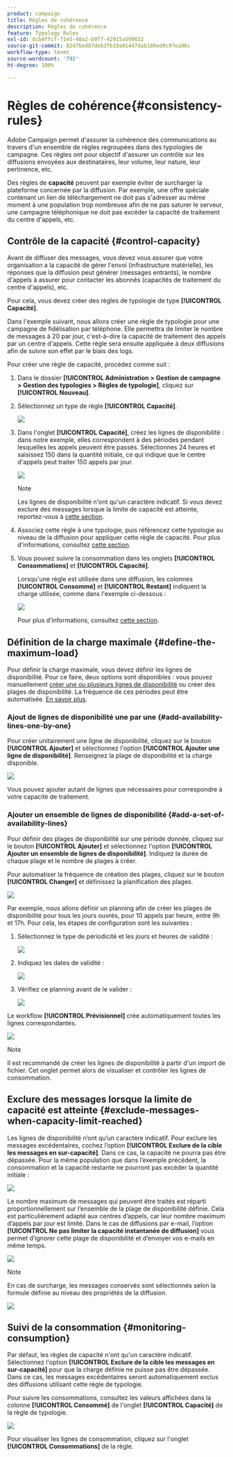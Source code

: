```yaml
---
product: campaign
title: Règles de cohérence
description: Règles de cohérence
feature: Typology Rules
exl-id: dcb4ffcf-71e5-48a2-b0f7-42915a599652
source-git-commit: 8247bed87deb3fb19a01447dab180ed9c97ea96c
workflow-type: tm+mt
source-wordcount: '792'
ht-degree: 100%

---
```


# Règles de cohérence{#consistency-rules}

Adobe Campaign permet d&#39;assurer la cohérence des communications au travers d&#39;un ensemble de règles regroupées dans des typologies de campagne. Ces règles ont pour objectif d&#39;assurer un contrôle sur les diffusions envoyées aux destinataires, leur volume, leur nature, leur pertinence, etc.

Des règles de **capacité** peuvent par exemple éviter de surcharger la plateforme concernée par la diffusion. Par exemple, une offre spéciale contenant un lien de téléchargement ne doit pas s&#39;adresser au même moment à une population trop nombreuse afin de ne pas saturer le serveur, une campagne téléphonique ne doit pas excéder la capacité de traitement du centre d&#39;appels, etc.

## Contrôle de la capacité {#control-capacity}

Avant de diffuser des messages, vous devez vous assurer que votre organisation a la capacité de gérer l&#39;envoi (infrastructure matérielle), les réponses que la diffusion peut générer (messages entrants), le nombre d&#39;appels à assurer pour contacter les abonnés (capacités de traitement du centre d&#39;appels), etc.

Pour cela, vous devez créer des règles de typologie de type **[!UICONTROL Capacité]**.

Dans l&#39;exemple suivant, nous allons créer une règle de typologie pour une campagne de fidélisation par téléphone. Elle permettra de limiter le nombre de messages à 20 par jour, c&#39;est-à-dire la capacité de traitement des appels par un centre d&#39;appels. Cette règle sera ensuite appliquée à deux diffusions afin de suivre son effet par le biais des logs.

Pour créer une règle de capacité, procédez comme suit :

1. Dans le dossier **[!UICONTROL Administration > Gestion de campagne > Gestion des typologies > Règles de typologie]**, cliquez sur **[!UICONTROL Nouveau]**.
1. Sélectionnez un type de règle **[!UICONTROL Capacité]**.

   ![](assets/campaign_opt_create_capacity_01.png)

1. Dans l&#39;onglet **[!UICONTROL Capacité]**, créez les lignes de disponibilité : dans notre exemple, elles correspondent à des périodes pendant lesquelles les appels peuvent être passés. Sélectionnes 24 heures et saisissez 150 dans la quantité initiale, ce qui indique que le centre d&#39;appels peut traiter 150 appels par jour.

   ![](assets/campaign_opt_create_capacity_02.png)

   >[!NOTE]
   >
   >Les lignes de disponibilité n&#39;ont qu&#39;un caractère indicatif. Si vous devez exclure des messages lorsque la limite de capacité est atteinte, reportez-vous à [cette section](#exclude-messages-when-capacity-limit-reached).

1. Associez cette règle à une typologie, puis référencez cette typologie au niveau de la diffusion pour appliquer cette règle de capacité. Pour plus d&#39;informations, consultez [cette section](apply-rules.md#apply-a-typology-to-a-delivery).
1. Vous pouvez suivre la consommation dans les onglets **[!UICONTROL Consommations]** et **[!UICONTROL Capacité]**.

   Lorsqu&#39;une règle est utilisée dans une diffusion, les colonnes **[!UICONTROL Consommé]** et **[!UICONTROL Restant]** indiquent la charge utilisée, comme dans l&#39;exemple ci-dessous :

   ![](assets/campaign_opt_create_capacity_03.png)

   Pour plus d’informations, consultez [cette section](#monitor-consumption).

## Définition de la charge maximale {#define-the-maximum-load}

Pour définir la charge maximale, vous devez définir les lignes de disponibilité. Pour ce faire, deux options sont disponibles : vous pouvez manuellement [créer une ou plusieurs lignes de disponibilité](#add-availability-lines-one-by-one) ou créer des plages de disponibilité. La fréquence de ces périodes peut être automatisée. [En savoir plus](#add-a-set-of-availability-lines).

### Ajout de lignes de disponibilité une par une {#add-availability-lines-one-by-one}

Pour créer unitairement une ligne de disponibilité, cliquez sur le bouton **[!UICONTROL Ajouter]** et sélectionnez l&#39;option **[!UICONTROL Ajouter une ligne de disponibilité]**. Renseignez la plage de disponibilité et la charge disponible.

![](assets/campaign_opt_create_capacity_02.png)

Vous pouvez ajouter autant de lignes que nécessaires pour correspondre à votre capacité de traitement.

### Ajouter un ensemble de lignes de disponibilité {#add-a-set-of-availability-lines}

Pour définir des plages de disponibilité sur une période donnée, cliquez sur le bouton **[!UICONTROL Ajouter]** et sélectionnez l&#39;option **[!UICONTROL Ajouter un ensemble de lignes de disponibilité]**. Indiquez la durée de chaque plage et le nombre de plages à créer.

Pour automatiser la fréquence de création des plages, cliquez sur le bouton **[!UICONTROL Changer]** et définissez la planification des plages.

![](assets/campaign_opt_create_capacity_07.png)

Par exemple, nous allons définir un planning afin de créer les plages de disponibilité pour tous les jours ouvrés, pour 10 appels par heure, entre 9h et 17h. Pour cela, les étapes de configuration sont les suivantes :

1. Sélectionnez le type de périodicité et les jours et heures de validité :

   ![](assets/campaign_opt_create_capacity_08.png)

1. Indiquez les dates de validité :

   ![](assets/campaign_opt_create_capacity_09.png)

1. Vérifiez ce planning avant de le valider :

   ![](assets/campaign_opt_create_capacity_10.png)

Le workflow **[!UICONTROL Prévisionnel]** crée automatiquement toutes les lignes correspondantes.

![](assets/campaign_opt_create_capacity_12.png)

>[!NOTE]
>
>Il est recommandé de créer les lignes de disponibilité à partir d&#39;un import de fichier. Cet onglet permet alors de visualiser et contrôler les lignes de consommation.

## Exclure des messages lorsque la limite de capacité est atteinte {#exclude-messages-when-capacity-limit-reached}

Les lignes de disponibilité n’ont qu’un caractère indicatif. Pour exclure les messages excédentaires, cochez l’option **[!UICONTROL Exclure de la cible les messages en sur-capacité]**. Dans ce cas, la capacité ne pourra pas être dépassée. Pour la même population que dans l’exemple précédent, la consommation et la capacité restante ne pourront pas excéder la quantité initiale :

![](assets/campaign_opt_create_capacity_04.png)

Le nombre maximum de messages qui peuvent être traités est réparti proportionnellement sur l’ensemble de la plage de disponibilité définie. Cela est particulièrement adapté aux centres d’appels, car leur nombre maximum d’appels par jour est limité. Dans le cas de diffusions par e-mail, l’option **[!UICONTROL Ne pas limiter la capacité instantanée de diffusion]** vous permet d’ignorer cette plage de disponibilité et d’envoyer vos e-mails en même temps.

![](assets/campaign_opt_create_capacity_05.png)

>[!NOTE]
>
>En cas de surcharge, les messages conservés sont sélectionnés selon la formule définie au niveau des propriétés de la diffusion.

![](assets/campaign_opt_create_capacity_06.png)

## Suivi de la consommation {#monitoring-consumption}

Par défaut, les règles de capacité n&#39;ont qu&#39;un caractère indicatif. Sélectionnez l&#39;option **[!UICONTROL Exclure de la cible les messages en sur-capacité]** pour que la charge définie ne puisse pas être dépassée. Dans ce cas, les messages excédentaires seront automatiquement exclus des diffusions utilisant cette règle de typologie.

Pour suivre les consommations, consultez les valeurs affichées dans la colonne **[!UICONTROL Consommé]** de l&#39;onglet **[!UICONTROL Capacité]** de la règle de typologie.

![](assets/campaign_opt_create_capacity_04.png)

Pour visualiser les lignes de consommation, cliquez sur l&#39;onglet **[!UICONTROL Consommations]** de la règle.
